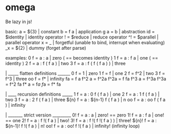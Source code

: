 # omega
Be lazy in js!

basic:
   a = ${3}        | constant
   b = f a         | application
   g a = b         | abstraction
   id = $identity  | identity operator
   ! = $reduce     | reduce operator
   ^! = $parallel  | parallel operator
   x = _           | forgetful (unable to bind, interrupt when evaluating)
   _x = ${2}       | dummy (forget after parse)

examples:
   0 f = a : a                       |  zero  ( == becomes identity )
   1 f = a : f a                     |  one   ( == identity )
   2 f = a : f ( f a )               |  two
   3 f = a : f ( f ( f a ) )         |  three

   | _____ flatten definitions ______
   0 f = 1                           |  zero
   1 f = f                           |  one
   2 f = f^2                         |  two
   3 f = f^3                         |  three
   oo f = f*                         |  infinity
   fa = f a
   f^2 a = f^2a
   f^2a = f fa
   f^3 a = f^3a
   f^3a = f^2 fa
   f* a = f*a
   f*a = f* fa

   | ____ recursion definitions _____
   1 f = a : 0 f ( f a )             |  one
   2 f = a : 1 f ( f a )             |  two
   3 f = a : 2 f ( f a )             |  three
   ${n} f = a : ${n-1} f ( f a )     |  n
   oo f = a : oo f ( f a )           |  infinity

   | _______ strict version _________
   0! f = a : a                      |  zero! == zero
   1! f = a : f a                    |  one! == one
   2! f = a : f !( f a )             |  two!
   3! f = a : f !( f !( f a ) )      |  three!
   ${n}! f = a : ${n-1}! f !( f a )  |  n!
   oo! f = a : oo! f !( f a )        |  infinity! (infinity loop)

